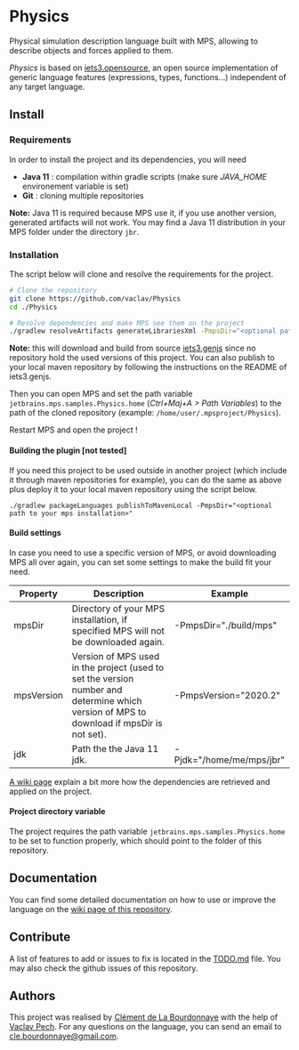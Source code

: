 # Physics

Physical simulation description language built with MPS, allowing to describe objects and forces applied to them.

_Physics_ is based on [iets3.opensource](https://github.com/IETS3/iets3.opensource), an open source implementation of generic language features (expressions, types, functions...) independent of any target language.

## Install

### Requirements
In order to install the project and its dependencies, you will need
- **Java 11** : compilation within gradle scripts (make sure *JAVA_HOME* environement variable is set)
- **Git** : cloning multiple repositories

**Note:** Java 11 is required because MPS use it, if you use another version, generated artifacts will not work. You may find a Java 11 distribution in your MPS folder under the directory `jbr`. 

### Installation
The script below will clone and resolve the requirements for the project.
```sh
# Clone the repository
git clone https://github.com/vaclav/Physics
cd ./Physics

# Resolve dependencies and make MPS see them on the project
./gradlew resolveArtifacts generateLibrariesXml -PmpsDir="<optional path to your mps installation>"
```

**Note:** this will download and build from source [iets3.genjs](https://github.com/cdelabou/iets3.genjs) since no repository hold the used versions of this project. You can also publish to your local maven repository by following the instructions on the README of iets3.genjs.

Then you can open MPS and set the path variable `jetbrains.mps.samples.Physics.home` (*Ctrl+Maj+A > Path Variables*) to the path of the cloned repository (example: `/home/user/.mpsproject/Physics`).

Restart MPS and open the project !

#### Building the plugin [not tested]
If you need this project to be used outside in another project (which include it through maven repositories for example), you can do the same as above plus deploy it to your local maven repository using the script below.
```
./gradlew packageLanguages publishToMavenLocal -PmpsDir="<optional path to your mps installation>"
```

#### Build settings
In case you need to use a specific version of MPS, or avoid downloading MPS all over again, you can set some settings to make the build fit your need.

|  Property  | Description | Example |
|------------|-------------|---------|
| mpsDir     | Directory of your MPS installation, if specified MPS will not be downloaded again. | -PmpsDir="./build/mps" |
| mpsVersion | Version of MPS used in the project (used to set the version number and determine which version of MPS to download if mpsDir is not set). | -PmpsVersion="2020.2" |
| jdk | Path the the Java 11 jdk. | -Pjdk="/home/me/mps/jbr" |

[A wiki page](https://github.com/vaclav/Physics/wiki/Installation-script) explain a bit more how the dependencies are retrieved and applied on the project.

#### Project directory variable
The project requires the path variable `jetbrains.mps.samples.Physics.home` to be set to function properly, which should point to the folder of this repository.

## Documentation
You can find some detailed documentation on how to use or improve the language on the [wiki page of this repository](https://github.com/vaclav/Physics/wiki).

## Contribute

A list of features to add or issues to fix is located in the [TODO.md](./TODO.md) file. You may also check the github issues of this repository.

## Authors

This project was realised by [Clément de La Bourdonnaye](https://github.com/cdelabou) with the help of [Vaclav Pech](https://github.com/vaclav). For any questions on the language, you can send an email to [cle.bourdonnaye@gmail.com](mailto:cle.bourdonnaye@gmail.com).
